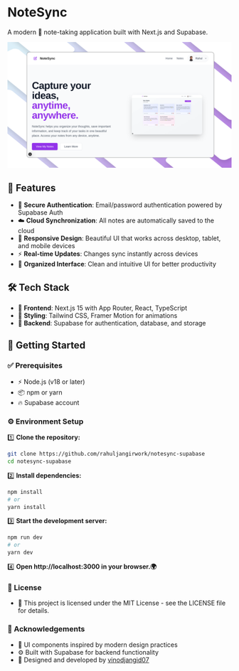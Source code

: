 # NoteSync

A modern 📝 note-taking application built with Next.js and Supabase.

![NoteSync Preview](public/images/showcase.png)

## 🚀 Features

- 🔐 **Secure Authentication**: Email/password authentication powered by Supabase Auth  
- ☁️ **Cloud Synchronization**: All notes are automatically saved to the cloud  
- 📱 **Responsive Design**: Beautiful UI that works across desktop, tablet, and mobile devices  
- ⚡ **Real-time Updates**: Changes sync instantly across devices  
- 🎯 **Organized Interface**: Clean and intuitive UI for better productivity  

## 🛠 Tech Stack  

- 🎨 **Frontend**: Next.js 15 with App Router, React, TypeScript  
- 💎 **Styling**: Tailwind CSS, Framer Motion for animations  
- 🏢 **Backend**: Supabase for authentication, database, and storage  

## 🏁 Getting Started 

### ✅ Prerequisites  

- ⚡ Node.js (v18 or later)  
- 📦 npm or yarn  
- 🔥 Supabase account  

### ⚙️ Environment Setup 

1️⃣ **Clone the repository:**
```bash
git clone https://github.com/rahuljangirwork/notesync-supabase
cd notesync-supabase
```

2️⃣ **Install dependencies:**
```bash
npm install
# or
yarn install
```

3️⃣ **Start the development server:**
```bash
npm run dev
# or
yarn dev
```

4️⃣ **Open http://localhost:3000 in your browser.🌍**

### 📜 License
- 📄 This project is licensed under the MIT License - see the LICENSE file for details.

### 💖 Acknowledgements
- 🎨 UI components inspired by modern design practices
- ⚙️ Built with Supabase for backend functionality
- 🚀 Designed and developed by [vinodjangid07](https://github.com/vinodjangid07)


